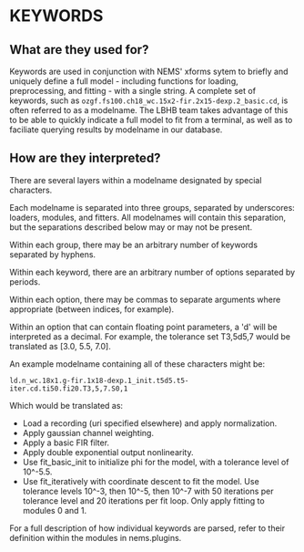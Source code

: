 # KEYWORDS

## What are they used for?

Keywords are used in conjunction with NEMS' xforms sytem to
briefly and uniquely define a full model - including functions
for loading, preprocessing, and fitting - with a single string.
A complete set of keywords, such as
`ozgf.fs100.ch18_wc.15x2-fir.2x15-dexp.2_basic.cd`,
is often referred to as a modelname.
The LBHB team takes advantage of this to be able to quickly
indicate a full model to fit from a terminal, as well as to
faciliate querying results by modelname in our database.

## How are they interpreted?

There are several layers within a modelname designated
by special characters.

Each modelname is separated into three groups,
separated by underscores: loaders, modules, and fitters.
All modelnames will contain this separation, but the
separations described below may or may not be present.

Within each group, there may be an arbitrary number of
keywords separated by hyphens.

Within each keyword, there are an arbitrary number of
options separated by periods.

Within each option, there may be commas to separate
arguments where appropriate (between indices, for example).

Within an option that can contain floating point parameters,
a 'd' will be interpreted as a decimal.
For example, the tolerance set T3,5d5,7 would be translated
as [3.0, 5.5, 7.0].

An example modelname containing all of these characters might be:
```
ld.n_wc.18x1.g-fir.1x18-dexp.1_init.t5d5.t5-iter.cd.ti50.fi20.T3,5,7.S0,1
```
Which would be translated as:

* Load a recording (uri specified elsewhere) and apply normalization.
* Apply gaussian channel weighting.
* Apply a basic FIR filter.
* Apply double exponential output nonlinearity.
* Use fit_basic_init to initialize phi for the model, with a tolerance
 level of 10^-5.5.
* Use fit_iteratively with coordinate descent to fit the model. Use
 tolerance levels 10^-3, then 10^-5, then 10^-7 with 50 iterations
 per tolerance level and 20 iterations per fit loop. Only apply
 fitting to modules 0 and 1.

For a full description of how individual keywords are parsed, refer to
their definition within the modules in nems.plugins.
